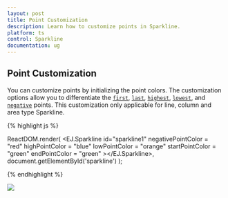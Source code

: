 ```yaml
---
layout: post
title: Point Customization
description: Learn how to customize points in Sparkline.
platform: ts
control: Sparkline
documentation: ug
---
```


## Point Customization

You can customize points by initializing the point colors. The customization options allow you to differentiate the [`first`](../api/ejsparkline#members:startpointcolor), [`last`](../api/ejsparkline#members:endpointcolor), [`highest`](../api/ejsparkline#members:highpointcolor), [`lowest`](../api/ejsparkline#members:lowpointcolor), and [`negative`](../api/ejsparkline#members:negativepointcolor) points. This customization only applicable for line, column and area type Sparkline.

{% highlight js %}

ReactDOM.render(
        <EJ.Sparkline id="sparkline1"  negativePointColor = "red" highPointColor = "blue"
        lowPointColor = "orange" startPointColor = "green" endPointColor = "green" ></EJ.Sparkline>,
        document.getElementById('sparkline')
);

{% endhighlight %}

![](/js/Sparkline/Point-Customization_images/Point-Customization_img1.png)